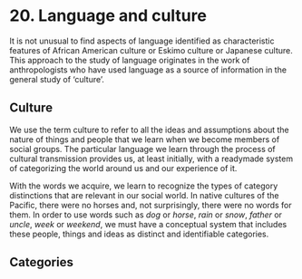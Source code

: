 # 20. Language and culture
It is not unusual to find aspects of language identified as characteristic features of African American culture or Eskimo culture or Japanese culture. This approach to the study of language originates in the work of anthropologists who have used language as a source of information in the general study of ‘culture’.

## Culture
We use the term culture to refer to all the ideas and assumptions about the nature of things and people that we learn when we become members of social groups. The particular language we learn through the process of cultural transmission provides us, at least initially, with a readymade
system of categorizing the world around us and our experience of it.


With the words we acquire, we learn to recognize the types of category distinctions that are relevant in our social world. In native cultures of the Pacific, there were no horses and,
not surprisingly, there were no words for them. In order to use words such as *dog* or *horse*, *rain* or *snow*, *father* or *uncle*, *week* or *weekend*, we must have a conceptual system that includes these people, things and ideas as distinct and identifiable categories.

## Categories